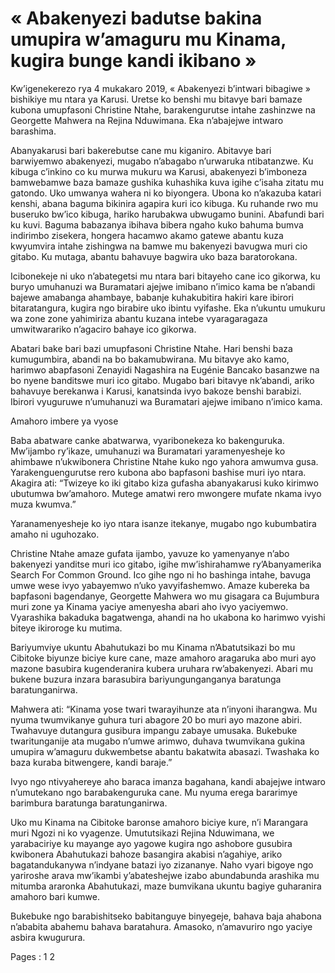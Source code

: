 # « Abakenyezi badutse bakina umupira w’amaguru mu Kinama, kugira bunge kandi ikibano »

Kw’igenekerezo rya 4 mukakaro 2019, « Abakenyezi b’intwari bibagiwe » bishikiye mu ntara ya Karusi. Uretse ko benshi mu bitavye bari bamaze kubona umupfasoni Christine Ntahe, barakengurutse intahe zashinzwe na Georgette Mahwera na Rejina Nduwimana. Eka n’abajejwe intwaro barashima.

Abanyakarusi bari bakerebutse cane mu kiganiro. Abitavye bari barwiyemwo abakenyezi, mugabo n’abagabo n’urwaruka ntibatanzwe. Ku kibuga c’inkino co ku murwa mukuru wa Karusi, abakenyezi b’imboneza bamwebamwe baza bamaze gushika kuhashika kuva igihe c’isaha zitatu mu gatondo.
Uko umwanya wahera ni ko biyongera. Ubona ko n’akazuba katari kenshi, abana baguma bikinira agapira kuri ico kibuga. Ku ruhande rwo mu buseruko bw’ico kibuga, hariko harubakwa ubwugamo bunini. Abafundi bari ku kuvi. Baguma babazanya ibihava bibera ngaho kuko bahuma bumva indirimbo zisekera, hongera hacamwo akamo gatewe abantu kuza kwyumvira intahe zishingwa na bamwe mu bakenyezi bavugwa muri cio gitabo. Ku mutaga, abantu bahavuye bagwira uko baza baratorokana.

Icibonekeje ni uko n’abategetsi mu ntara bari bitayeho cane ico gikorwa, ku buryo umuhanuzi wa Buramatari ajejwe imibano n’imico kama be n’abandi bajewe amabanga ahambaye, babanje kuhakubitira hakiri kare ibirori bitaratangura, kugira ngo birabire uko ibintu vyifashe. Eka n’ukuntu umukuru wa zone zone yahimiriza abantu kuzana intebe vyaragaragaza umwitwarariko n’agaciro bahaye ico gikorwa.

Abatari bake bari bazi umupfasoni Christine Ntahe. Hari benshi baza kumugumbira, abandi na bo bakamubwirana. Mu bitavye ako kamo, harimwo abapfasoni Zenayidi Nagashira na Eugénie Bancako basanzwe na bo nyene banditswe muri ico gitabo.
Mugabo bari bitavye nk’abandi, ariko bahavuye berekanwa i Karusi, kanatsinda ivyo bakoze benshi barabizi. Ibirori vyuguruwe n’umuhanuzi wa Buramatari ajejwe imibano n’imico kama.

Amahoro imbere ya vyose

Baba abatware canke abatwarwa, vyaribonekeza ko bakenguruka. Mw’ijambo ry’ikaze, umuhanuzi wa Buramatari yaramenyesheje ko ahimbawe n’ukwibonera Christine Ntahe kuko ngo yahora amwumva gusa. Yarakenguengurutse rero kubona abo bapfasoni bashise muri iyo ntara. Akagira ati: “Twizeye ko iki gitabo kiza gufasha abanyakarusi kuko kirimwo ubutumwa bw’amahoro. Mutege amatwi rero mwongere mufate nkama ivyo muza kwumva.”

Yaranamenyesheje ko iyo ntara isanze itekanye, mugabo ngo kubumbatira amaho ni uguhozako.

Christine Ntahe amaze gufata ijambo, yavuze ko yamenyanye n’abo bakenyezi yanditse muri ico gitabo, igihe mw’ishirahamwe ry’Abanyamerika Search For Common Ground. Ico gihe ngo ni ho bashinga intahe, bavuga umwe wese ivyo yabayemwo n’uko yavyifashemwo. Amaze kubereka ba bapfasoni bagendanye, Georgette Mahwera wo mu gisagara ca Bujumbura muri zone ya Kinama yaciye amenyesha abari aho ivyo yaciyemwo.
Vyarashika bakaduka bagatwenga, ahandi na ho ukabona ko harimwo vyishi biteye ikiroroge ku mutima.

Bariyumviye ukuntu Abahutukazi bo mu Kinama n’Abatutsikazi bo mu Cibitoke biyunze biciye kure cane, maze amahoro aragaruka abo muri ayo mazone basubira kugenderanira kubera uruhara rw’abakenyezi. Abari mu bukene buzura inzara barasubira bariyungunganganya baratunga baratunganirwa.

Mahwera ati: “Kinama yose twari twarayihunze ata n’inyoni iharangwa. Mu nyuma twumvikanye guhura turi abagore 20 bo muri ayo mazone abiri. Twahavuye dutangura gusibura impangu zabaye umusaka. Bukebuke twaritunganije ata mugabo n’umwe arimwo, duhava twumvikana gukina umupira w’amaguru dukwembetse abantu bakatwita abasazi. Twashaka ko baza kuraba bitwengere, kandi baraje.”

Ivyo ngo ntivyahereye aho baraca imanza bagahana, kandi abajejwe intwaro n’umutekano ngo barabakenguruka cane. Mu nyuma erega bararimye barimbura baratunga baratunganirwa.

Uko mu Kinama na Cibitoke baronse amahoro biciye kure, n’i Marangara muri Ngozi ni ko vyagenze. Umututsikazi Rejina Nduwimana, we yarabaciriye ku mayange ayo yagowe kugira ngo ashobore gusubira kwibonera Abahutukazi bahoze basangira akabisi n’agahiye, ariko bagatandukanywa n’indyane batazi iyo zizananye. Naho vyari bigoye ngo yariroshe arava mw’ikambi y’abateshejwe izabo abundabunda arashika mu mitumba araronka Abahutukazi, maze bumvikana ukuntu bagiye guharanira amahoro bari kumwe.

Bukebuke ngo barabishitseko babitanguye binyegeje, bahava baja ahabona n’ababita abahemu bahava baratahura. Amasoko, n’amavuriro ngo yaciye asbira kwugurura.

Pages : 1 2